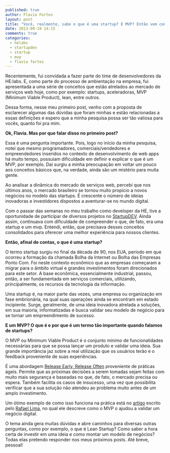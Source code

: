 ```yaml
---
published: true
author: Flavia Fortes
layout: post
title: "Você, realmente, sabe o que é uma startup? E MVP? Então vem comigo..."
date: 2013-09-19 14:15
comments: true
categories:
  - helabs
  - startupdev
  - startup
  - mvp
  - flavia fortes
---
```


Recentemente, fui convidada a fazer parte do time de desenvolvedores da HE:labs. E, como parte do processo de ambientação na empresa, fui apresentada a uma série de conceitos que estão atrelados ao mercado de serviços web hoje, como por exemplo: startups, aceleradoras, MVP (Minimum Viable Product), lean, entre outros.

<!--more-->

Dessa forma, nesse meu primeiro post, venho com a proposta de esclarecer algumas das dúvidas que foram minhas e estão relacionadas a essas definições e espero que a minha pesquisa possa ser tão valiosa para vocês, quanto foi pra mim.

**Ok, Flavia. Mas por que falar disso no primeiro post?**

Essa é uma pergunta importante. Pois, logo no início da minha pesquisa, notei que mesmo programadores, comerciais/vendedores e empreendedores inseridos no contexto de desenvolvimento de web apps há muito tempo, possuíam dificuldade em definir e explicar o que é um MVP, por exemplo. Daí surgiu a minha preocupação em voltar um pouco aos conceitos básicos que, na verdade, ainda são um mistério para muita gente.

Ao analisar a dinâmica do mercado de serviços web, percebi que nos últimos anos, o mercado brasileiro se tornou muito propício a novos negócios no modelo das startups. É crescente o número de ideias inovadoras e investidores dispostos a aventurar-se no mundo digital.

Com o passar das semanas no meu trabalho como developer da HE, tive a oportunidade de participar de diversos projetos no <a href="http://http://startupdev.com.br">StartupDEV</a>. Ainda assim, continuava com dificuldade de compreender o que, de fato, era uma startup e um mvp. Entendi, então, que precisava desses conceitos consolidados para oferecer uma melhor experiência para nossos clientes.

**Então, afinal de contas, o que é uma startup?**

O termo startup surgiu no final da década de 90, nos EUA, período em que ocorreu a formação da chamada Bolha da Internet ou Bolha das Empresas Ponto Com. Foi neste contexto econômico que as empresas começaram a migrar para o âmbito virtual e grandes investimentos foram direcionados para este setor. A base econômica, essencialmente industrial, passou, então, a ser fundamentada em serviços comerciais, utilizando, principalmente, os recursos da tecnologia da informação.

Uma startup é, na maior parte das vezes, uma empresa ou organização em fase embrionária, na qual suas operações ainda se encontram em estado incipiente. Surge, geralmente, de uma ideia inovadora atrelada a soluções, em sua maioria, informatizadas e busca validar seu modelo de negócio para se tornar um empreendimento de sucesso.


**E um MVP? O que é e por que é um termo tão importante quando falamos de startups?**

O MVP ou Minimum Viable Product é o conjunto mínimo de funcionalidades necessárias para que se possa lançar um produto e validar uma ideia. Sua grande importância jaz sobre a real utilização que os usuários terão e o feedback proveniente de suas experiências.

É uma abordagem <a href="http://toc.oreilly.com/2008/06/release-early-release-often-ag.html">Release Early, Release Often</a> proveniente de práticas ágeis. Permite que as próximas decisões a serem tomadas sejam feitas com muito mais segurança e baseadas no que, de fato, o mercado precisa ou espera. Também facilita os casos de insucesso, uma vez que possibilita verificar que a sua solução não atendeu ao problema muito antes de um amplo investimento.

Um ótimo exemplo de como isso funciona na prática está no <a href="http://helabs.com.br/blog/2013/07/18/comecando-com-um-mvp-concierge/">artigo</a> escrito pelo <a href="https://twitter.com/rafaelp">Rafael Lima</a>, no qual ele descreve como o MVP o ajudou a validar um negócio digital.


O tema ainda gera muitas dúvidas e abre caminhos para diversas outras perguntas, como por exemplo, o que é Lean Startup? Como saber a hora certa de investir em uma ideia e como montar um modelo de negócios? Todas elas pretendo responder nos meus próximos posts. Até breve, pessoal!
